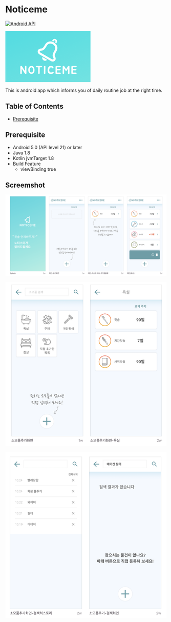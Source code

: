 # Noticeme
[![Android API](https://img.shields.io/badge/API-21%2B-blue.svg?label=API&maxAge=300)](https://www.android.com/history/)

![Logo](images/smallLogo.png)

This is android app which informs you of daily routine job at the right time.

## Table of Contents
- [Prerequisite](#prerequisite)

## Prerequisite

- Android 5.0 (API level 21) or later
- Java 1.8
- Kotlin jvmTarget 1.8
- Build Feature
    - viewBinding true


## Screemshot

![screenshot01](images/screenshot01.png)

![screenshot02](images/screenshot02.png)

![screenshot03](images/screenshot03.png)